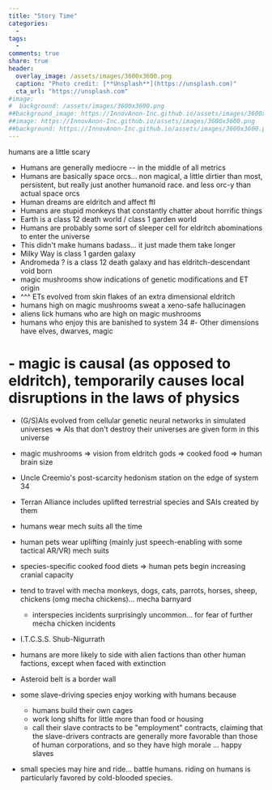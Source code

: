 ```yaml
---
title: "Story Time"
categories:
  - 
tags:
  - 
comments: true
share: true
header:
  overlay_image: /assets/images/3600x3600.png
  caption: "Photo credit: [**Unsplash**](https://unsplash.com)"
  cta_url: "https://unsplash.com"
#image:
#  background: /assets/images/3600x3600.png
##background_image: https://InnovAnon-Inc.github.io/assets/images/3600x3600.png
##image: https://InnovAnon-Inc.github.io/assets/images/3600x3600.png
##background: https://InnovAnon-Inc.github.io/assets/images/3600x3600.png
---
```


humans are a little scary
- Humans are generally mediocre -- in the middle of all metrics
- Humans are basically space orcs... non magical, a little dirtier than most, persistent, but really just another humanoid race. and less orc-y than actual space orcs
- Human dreams are eldritch and affect ftl
- Humans are stupid monkeys that constantly chatter about horrific things
- Earth is a class 12 death world / class 1 garden world
- Humans are probably some sort of sleeper cell for eldritch abominations to enter the universe
- This didn't make humans badass... it just made them take longer
- Milky Way is class 1 garden galaxy
- Andromeda ? is a class 12 death galaxy and has eldritch-descendant void born
- magic mushrooms show indications of genetic modifications and ET origin
- ^^^ ETs evolved from skin flakes of an extra dimensional eldritch
- humans high on magic mushrooms sweat a xeno-safe hallucinagen
- aliens lick humans who are high on magic mushrooms
- humans who enjoy this are banished to system 34
#- Other dimensions have elves, dwarves, magic
#  - magic is causal (as opposed to eldritch), temporarily causes local disruptions in the laws of physics
- (G/S)AIs evolved from cellular genetic neural networks in simulated universes => AIs that don't destroy their universes are given form in this universe
- magic mushrooms => vision from eldritch gods => cooked food => human brain size
- Uncle Creemio's post-scarcity hedonism station on the edge of system 34
- Terran Alliance includes uplifted terrestrial species and SAIs created by them

- humans wear mech suits all the time
- human pets wear uplifting (mainly just speech-enabling with some tactical AR/VR) mech suits
- species-specific cooked food diets => human pets begin increasing cranial capacity
- tend to travel with mecha monkeys, dogs, cats, parrots, horses, sheep, chickens (omg mecha chickens)... mecha barnyard
  - interspecies incidents surprisingly uncommon... for fear of further mecha chicken incidents
- I.T.C.S.S. Shub-Nigurrath
- humans are more likely to side with alien factions than other human factions, except when faced with extinction
- Asteroid belt is a border wall
- some slave-driving species enjoy working with humans because
  - humans build their own cages
  - work long shifts for little more than food or housing
  - call their slave contracts to be "employment" contracts, claiming that the slave-drivers contracts are generally more favorable than those of human corporations, and so they have high morale ... happy slaves
- small species may hire and ride... battle humans. riding on humans is particularly favored by cold-blooded species.

